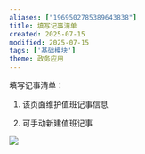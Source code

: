 ```yaml
---
aliases: ["1969502785389643838"]
title: 填写记事清单
created: 2025-07-15
modified: 2025-07-15
tags: ['基础模块']
theme: 政务应用
---
```


填写记事清单：

1.  该页面维护值班记事信息

2.  可手动新建值班记事

![](9d611943127f1483c7d625eac738f7b9.jpg)